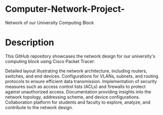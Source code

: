 # Computer-Network-Project-
Network of our University Computing Block

# Description
This GitHub repository showcases the network design for our university's computing block using Cisco Packet Tracer:

Detailed layout illustrating the network architecture, including routers, switches, and end devices.
Configurations for VLANs, subnets, and routing protocols to ensure efficient data transmission.
Implementation of security measures such as access control lists (ACLs) and firewalls to protect against unauthorized access.
Documentation providing insights into the network topology, addressing scheme, and device configurations.
Collaboration platform for students and faculty to explore, analyze, and contribute to the network design.
